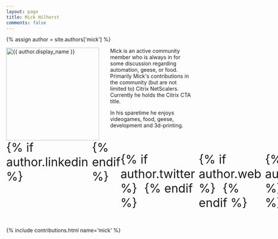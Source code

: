 ```yaml
---
layout: page
title: Mick Hilhorst
comments: false
---
```

{% assign author = site.authors['mick'] %}

<img style="float: left; width: 250px; margin-right: 30px;" src="{{ site.url }}{{ author.picture | relative_url }}" alt="{{ author.display_name }}">

Mick is an active community member who is always in for some discussion regarding automation, geese, or food.
Primarily Mick's contributions in the community (but are not limited to) Citrix NetScalers.
Currently he holds the Citrix CTA title.

In his sparetime he enjoys videogames, food, geese, development and 3d-printing.

<div style="display: inline-flex; font-size: 32px;">
{% if author.linkedin %}
<a style="padding: 5px;" href="{{author.linkedin}}" target="_blank"><i class="ion ion-logo-linkedin"></i></a>
{% endif %}

{% if author.twitter %}
<a style="padding: 5px;" href="{{author.twitter}}" target="_blank"><i class="ion ion-logo-twitter"></i></a>
{% endif %}

{% if author.web %}
<a style="padding: 5px;" href="{{author.web}}" target="_blank"><i class="ion ion-logo-wordpress"></i></a>
{% endif %}

{% if author.github %}
<a style="padding: 5px;" href="{{author.github}}" target="_blank"><i class="ion ion-logo-github"></i></a>
{% endif %}

{% if author.reddit %}
<a style="padding: 5px;" href="{{author.reddit}}" target="_blank"><i class="ion ion-logo-reddit"></i></a>
{% endif %}
</div>

{% include contributions.html name='mick' %}
